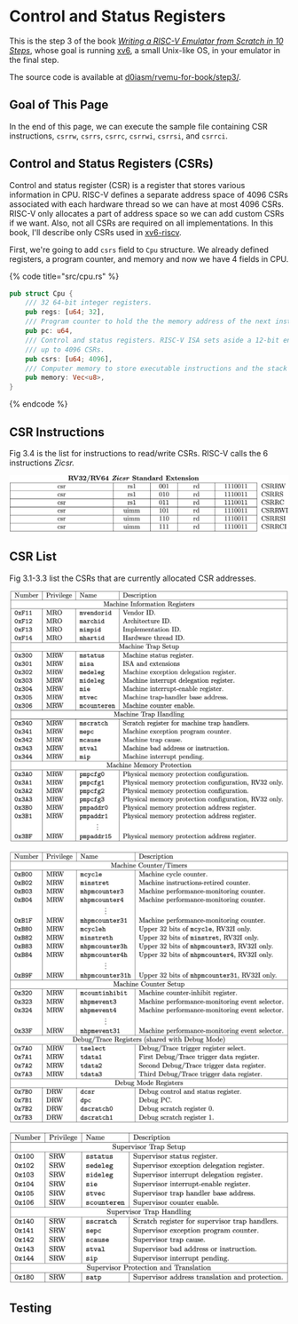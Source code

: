 # Control and Status Registers

This is the step 3 of the book [_Writing a RISC-V Emulator from Scratch in 10 Steps_](./), whose goal is running [xv6](https://github.com/mit-pdos/xv6-riscv), a small Unix-like OS, in your emulator in the final step.

The source code is available at [d0iasm/rvemu-for-book/step3/](https://github.com/d0iasm/rvemu-for-book/tree/master/step3).

## Goal of This Page

In the end of this page, we can execute the sample file containing CSR instructions, `csrrw`, `csrrs`, `csrrc`, `csrrwi`, `csrrsi`, and `csrrci`.

## Control and Status Registers \(CSRs\)

Control and status register \(CSR\) is a register that stores various information in CPU. RISC-V defines a separate address space of 4096 CSRs associated with each hardware thread so we can have at most 4096 CSRs. RISC-V only allocates a part of address space so we can add custom CSRs if we want. Also, not all CSRs are required on all implementations. In this book, I'll describe only CSRs used in [xv6-riscv](https://github.com/mit-pdos/xv6-riscv).

First, we're going to add `csrs` field to `Cpu` structure. We already defined registers, a program counter, and memory and now we have 4 fields in CPU.

{% code title="src/cpu.rs" %}
```rust
pub struct Cpu {
    /// 32 64-bit integer registers.
    pub regs: [u64; 32],
    /// Program counter to hold the the memory address of the next instruction that would be executed.
    pub pc: u64,
    /// Control and status registers. RISC-V ISA sets aside a 12-bit encoding space (csr[11:0]) for
    /// up to 4096 CSRs.
    pub csrs: [u64; 4096],
    /// Computer memory to store executable instructions and the stack region.
    pub memory: Vec<u8>,
}
```
{% endcode %}

## CSR Instructions

Fig 3.4 is the list for instructions to read/write CSRs. RISC-V calls the 6 instructions _Zicsr._ 

![Fig 3.4 RV64Zicsr Instruction Set \(Source: RV32/RV64 Zicsr Standard Extension table in Volume I: Unprivileged ISA\)](.gitbook/assets/rvemubook-csr-instructions.png)

## CSR List

Fig 3.1-3.3 list the CSRs that are currently allocated CSR addresses.

![Fig 3.1 Machine-level CSRs 1 \(Source: Table 2.4: Currently allocated RISC-V machine-level CSR addresses. in Volume II: Privileged Architecture](.gitbook/assets/rvemubook-machine-csr-list.png)

![Fig 3.2 Machine-level CSRs 2 \(Source: Table 2.5: Currently allocated RISC-V machine-level CSR addresses. in Volume II: Privileged Architecture](.gitbook/assets/rvemu-machine-csr-list-2.png)

![Fig 3.3 Supervisor-level CSRs \(Source: Table 2.3: Currently allocated RISC-V supervisor-level CSR addresses. in Volume II: Privileged Architecture\)](.gitbook/assets/rvemubook-supervisor-csr-list.png)

## Testing

